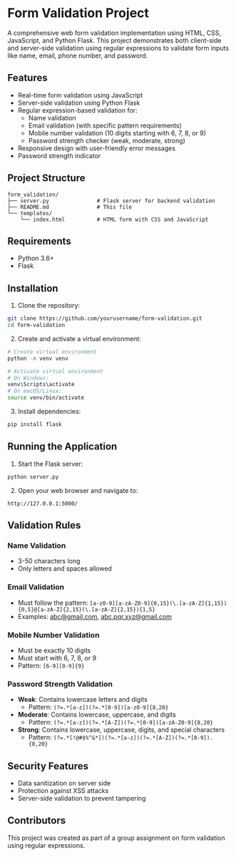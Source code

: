 # Form Validation Project

A comprehensive web form validation implementation using HTML, CSS, JavaScript, and Python Flask. This project demonstrates both client-side and server-side validation using regular expressions to validate form inputs like name, email, phone number, and password.

## Features

- Real-time form validation using JavaScript
- Server-side validation using Python Flask
- Regular expression-based validation for:
  - Name validation
  - Email validation (with specific pattern requirements)
  - Mobile number validation (10 digits starting with 6, 7, 8, or 9)
  - Password strength checker (weak, moderate, strong)
- Responsive design with user-friendly error messages
- Password strength indicator

## Project Structure

```
form_validation/
├── server.py               # Flask server for backend validation
├── README.md               # This file
└── templates/
    └── index.html          # HTML form with CSS and JavaScript
```

## Requirements

- Python 3.6+
- Flask

## Installation

1. Clone the repository:
```bash
git clone https://github.com/yourusername/form-validation.git
cd form-validation
```

2. Create and activate a virtual environment:
```bash
# Create virtual environment
python -m venv venv

# Activate virtual environment
# On Windows:
venv\Scripts\activate
# On macOS/Linux:
source venv/bin/activate
```

3. Install dependencies:
```bash
pip install flask
```

## Running the Application

1. Start the Flask server:
```bash
python server.py
```

2. Open your web browser and navigate to:
```
http://127.0.0.1:5000/
```

## Validation Rules

### Name Validation
- 3-50 characters long
- Only letters and spaces allowed

### Email Validation
- Must follow the pattern: `[a-z0-9][a-zA-Z0-9]{0,15}(\.[a-zA-Z]{1,15}){0,5}@[a-zA-Z]{2,15}(\.[a-zA-Z]{2,15}){1,5}`
- Examples: abc@gmail.com, abc.pqr.xyz@gmail.com

### Mobile Number Validation
- Must be exactly 10 digits
- Must start with 6, 7, 8, or 9
- Pattern: `[6-9][0-9]{9}`

### Password Strength Validation
- **Weak**: Contains lowercase letters and digits
  - Pattern: `(?=.*[a-z])(?=.*[0-9])[a-z0-9]{8,20}`
- **Moderate**: Contains lowercase, uppercase, and digits
  - Pattern: `(?=.*[a-z])(?=.*[A-Z])(?=.*[0-9])[a-zA-Z0-9]{8,20}`
- **Strong**: Contains lowercase, uppercase, digits, and special characters
  - Pattern: `(?=.*[!@#$%^&*])(?=.*[a-z])(?=.*[A-Z])(?=.*[0-9]).{8,20}`

## Security Features

- Data sanitization on server side
- Protection against XSS attacks
- Server-side validation to prevent tampering

## Contributors

This project was created as part of a group assignment on form validation using regular expressions.
